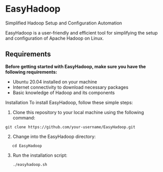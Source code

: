 # EasyHadoop
Simplified Hadoop Setup and Configuration Automation

EasyHadoop is a user-friendly and efficient tool for simplifying the setup and configuration of Apache Hadoop on Linux. 

## Requirements
<b>Before getting started with EasyHadoop, make sure you have the following requirements:</b>

- Ubuntu 20.04 installed on your machine
- Internet connectivity to download necessary packages
- Basic knowledge of Hadoop and its components

Installation
To install EasyHadoop, follow these simple steps:


1. Clone this repository to your local machine using the following command:

```
git clone https://github.com/your-username/EasyHadoop.git
```
2. Change into the EasyHadoop directory:
```
   cd EasyHadoop
```
3. Run the installation script:
   ```
   ./easyhadoop.sh
   ```
